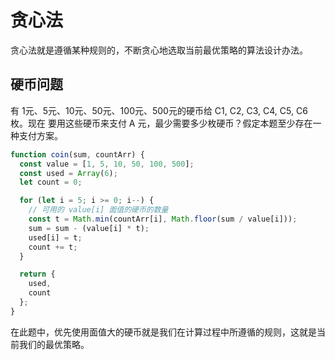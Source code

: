 # 贪心法

贪心法就是遵循某种规则的，不断贪心地选取当前最优策略的算法设计办法。    

## 硬币问题

有 1元、5元、10元、50元、100元、500元的硬币给 C1, C2, C3, C4, C5, C6 枚。现在
要用这些硬币来支付 A 元，最少需要多少枚硬币？假定本题至少存在一种支付方案。    

```js
function coin(sum, countArr) {
  const value = [1, 5, 10, 50, 100, 500];
  const used = Array(6);
  let count = 0;

  for (let i = 5; i >= 0; i--) {
    // 可用的 value[i] 面值的硬币的数量
    const t = Math.min(countArr[i], Math.floor(sum / value[i]));
    sum = sum - (value[i] * t);
    used[i] = t;
    count += t;
  }

  return {
    used,
    count
  };
}
```    

在此题中，优先使用面值大的硬币就是我们在计算过程中所遵循的规则，这就是当前我们的最优策略。    

